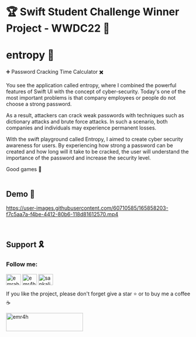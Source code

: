 # 🏆 Swift Student Challenge Winner Project - WWDC22 🥳
# entropy 👾

➕ Password Cracking Time Calculator ✖️

You see the application called entropy, where I combined the powerful features of Swift UI with the concept of cyber-security.  Today's one of the most important problems is that company employees or people do not choose a strong password.

As a result, attackers can crack weak passwords with techniques such as dictionary attacks and brute force attacks. In such a scenario, both companies and individuals may experience permanent losses. 

With the swift playground called Entropy, I aimed to create cyber security awareness for users. By experiencing how strong a password can be created and how long will it take to be cracked, the user will understand the importance of the password and increase the security level.

Good games 🎯
<br><br>

<!-- Demo -->
## Demo 🎥

https://user-images.githubusercontent.com/60710585/165858203-f7c5aa7a-f4be-4412-80b6-118d81612570.mp4

<br>

<!-- Support -->
## Support 🎗


<h3 align="left">Follow me:</h3>
<p align="left">
<a href="https://twitter.com/emrahyldrw" target="blank"><img align="center" src="https://raw.githubusercontent.com/rahuldkjain/github-profile-readme-generator/master/src/images/icons/Social/twitter.svg" alt="emrahyldrw" height="30" width="40" /></a>
<a href="https://linkedin.com/in/emr4h" target="blank"><img align="center" src="https://raw.githubusercontent.com/rahuldkjain/github-profile-readme-generator/master/src/images/icons/Social/linked-in-alt.svg" alt="emr4h" height="30" width="40" /></a>
<a href="https://instagram.com/sapkalihacker" target="blank"><img align="center" src="https://raw.githubusercontent.com/rahuldkjain/github-profile-readme-generator/master/src/images/icons/Social/instagram.svg" alt="sapkalihacker" height="30" width="40" /></a>
</p>

If you like the project, please don't forget  give a star ⭐️ or to buy me a coffee ☕️ 

<p align="left"><a href="https://www.buymeacoffee.com/emr4h"> <img src="https://cdn.buymeacoffee.com/buttons/v2/default-yellow.png" height="50" width="210" alt="emr4h" /></a></p><br>
